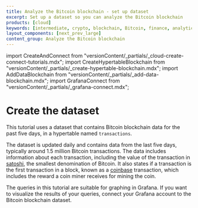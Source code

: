 ```yaml
---
title: Analyze the Bitcoin blockchain - set up dataset
excerpt: Set up a dataset so you can analyze the Bitcoin blockchain
products: [cloud]
keywords: [intermediate, crypto, blockchain, Bitcoin, finance, analytics]
layout_components: [next_prev_large]
content_group: Analyze the Bitcoin blockchain
---
```


import CreateAndConnect from "versionContent/_partials/_cloud-create-connect-tutorials.mdx";
import CreateHypertableBlockchain from "versionContent/_partials/_create-hypertable-blockchain.mdx";
import AddDataBlockchain from "versionContent/_partials/_add-data-blockchain.mdx";
import GrafanaConnect from "versionContent/_partials/_grafana-connect.mdx";

# Create the dataset

This tutorial uses a dataset that contains Bitcoin blockchain data for
the past five days, in a hypertable named `transactions`.

<Collapsible heading="Create a Timescale service and connect to your service" defaultExpanded={false}>

<CreateAndConnect/>

</Collapsible>

<Collapsible heading="The dataset" defaultExpanded={false}>

The dataset is updated daily and contains data from the last five days,
typically around 1.5 million Bitcoin transactions. The data includes information
about each transaction, including the value of the transaction in
[satoshi][satoshi-def], the smallest denomination of Bitcoin. It also states if
a transaction is the first transaction in a block, known as a
[coinbase][coinbase-def] transaction, which includes the reward a coin miner
receives for mining the coin.

<CreateHypertableBlockchain />

<AddDataBlockchain />

</Collapsible>

<Collapsible heading="Connect to Grafana" defaultExpanded={false}>

The queries in this tutorial are suitable for graphing in Grafana. If you want
to visualize the results of your queries, connect your Grafana account to the
Bitcoin blockchain dataset.

<GrafanaConnect />

</Collapsible>

[satoshi-def]: https://www.pcmag.com/encyclopedia/term/satoshi
[coinbase-def]: https://www.pcmag.com/encyclopedia/term/coinbase-transaction
